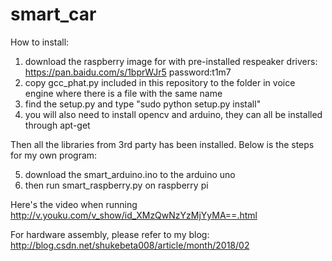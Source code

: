 # smart_car

How to install:
1. download the raspberry image for with pre-installed respeaker drivers:
https://pan.baidu.com/s/1bprWJr5   password:t1m7
2. copy gcc_phat.py included in this repository to the folder in voice engine where there is a file with the same name
3. find the setup.py and type "sudo python setup.py install"
4. you will also need to install opencv and arduino, they can all be installed through apt-get

Then all the libraries from 3rd party has been installed.
Below is the steps for my own program:

5. download the smart_arduino.ino to the arduino uno
6. then run smart_raspberry.py on raspberry pi



Here's the video when running
http://v.youku.com/v_show/id_XMzQwNzYzMjYyMA==.html


For hardware assembly, please refer to my blog:
http://blog.csdn.net/shukebeta008/article/month/2018/02

 
